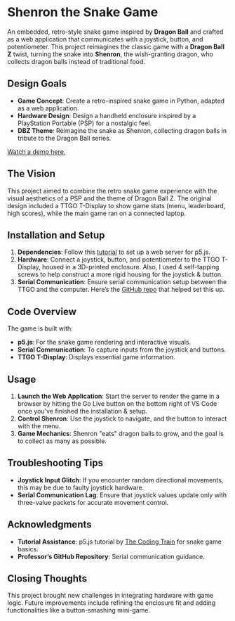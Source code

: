 # Shenron the Snake Game

An embedded, retro-style snake game inspired by **Dragon Ball** and crafted as a web application that communicates with a joystick, button, and potentiometer. This project reimagines the classic game with a **Dragon Ball Z** twist, turning the snake into **Shenron**, the wish-granting dragon, who collects dragon balls instead of traditional food.

## Design Goals

- **Game Concept**: Create a retro-inspired snake game in Python, adapted as a web application.
- **Hardware Design**: Design a handheld enclosure inspired by a PlayStation Portable (PSP) for a nostalgic feel.
- **DBZ Theme**: Reimagine the snake as Shenron, collecting dragon balls in tribute to the Dragon Ball series.

[Watch a demo here.](https://youtu.be/faDeSPOOSgg)

## The Vision

This project aimed to combine the retro snake game experience with the visual aesthetics of a PSP and the theme of Dragon Ball Z. The original design included a TTGO T-Display to show game stats (menu, leaderboard, high scores), while the main game ran on a connected laptop.


## Installation and Setup

1. **Dependencies**: Follow this [tutorial](https://www.youtube.com/watch?v=vj9nDja8ZdQ) to set up a web server for p5.js.
2. **Hardware**: Connect a joystick, button, and potentiometer to the TTGO T-Display, housed in a 3D-printed enclosure. Also, I used 4 self-tapping screws to help construct a more rigid housing for the joystick & button. 
3. **Serial Communication**: Ensure serial communication setup between the TTGO and the computer. Here’s the [GitHub repo](https://github.com/ttseng/coms3930-fall2024-serial/tree/main) that helped set this up.

## Code Overview

The game is built with:
- **p5.js**: For the snake game rendering and interactive visuals.
- **Serial Communication**: To capture inputs from the joystick and buttons.
- **TTGO T-Display**: Displays essential game information.

## Usage

1. **Launch the Web Application**: Start the server to render the game in a browser by hitting the Go Live button on the bottom right of VS Code once you've finished the installation & setup. 
2. **Control Shenron**: Use the joystick to navigate, and the button to interact with the menu.
3. **Game Mechanics**: Shenron "eats" dragon balls to grow, and the goal is to collect as many as possible.

## Troubleshooting Tips

- **Joystick Input Glitch**: If you encounter random directional movements, this may be due to faulty joystick hardware.
- **Serial Communication Lag**: Ensure that joystick values update only with three-value packets for accurate movement control.

## Acknowledgments

- **Tutorial Assistance**: p5.js tutorial by [The Coding Train](https://youtu.be/AaGK-fj-BAM?si=d8fyqQrSCMuo1Nub) for snake game basics.
- **Professor’s GitHub Repository**: Serial communication guidance.

## Closing Thoughts

This project brought new challenges in integrating hardware with game logic. Future improvements include refining the enclosure fit and adding functionalities like a button-smashing mini-game. 
